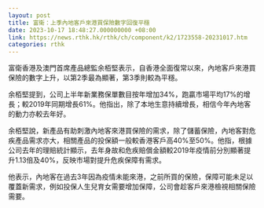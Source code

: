 ```yaml
---
layout: post
title: 富衛：上季內地客戶來港買保險數字回復平穩
date: 2023-10-17 18:48:27.000000000 +08:00
link: https://news.rthk.hk/rthk/ch/component/k2/1723558-20231017.htm
categories: rthk
---
```


富衛香港及澳門首席產品總監余栢堅表示，自香港全面復常以來，內地客戶來港買保險的數字上升，以第2季最為顯著，第3季則較為平穩。

余栢堅提到，公司上半年新業務保單數目按年增加34%，跑贏市場平均17%的增長；較2019年同期增長61%。他指出，除了本地生意持續增長，相信今年內地客的動力亦較去年好。

余栢堅說，新產品有助刺激內地客來港買保險的需求，除了儲蓄保險，內地客對危疾產品需求亦大，相關產品的投保額一般較香港客戶高40%至50%。他指，根據公司去年的理賠統計顯示，去年身故和危疾賠償金額較2019年疫情前分別顯著提升1.13倍及40%，反映市場對提升危疾保障有需求。

他表示，內地客在過去3年因為疫情未能來港，之前所買的保險，保障可能未足以覆蓋新需求，例如投保人生兒育女需要增加保障，公司會趁客戶來港檢視相關保險需要。
